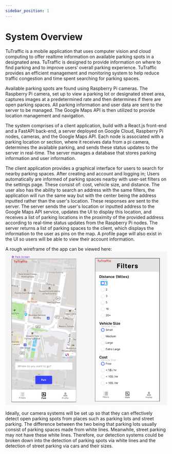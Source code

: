 ```yaml
---
sidebar_position: 1
---
```


# System Overview
TuTraffic is a mobile application that uses computer vision and cloud computing to offer realtime information on available parking spots in a designated area. TuTraffic is designed to provide information on where to find parking and to improve users’ overall parking experience. TuTraffic provides an efficient management and monitoring system to help reduce traffic congestion and time spent searching for parking spaces. 

Available parking spots are found using Raspberry Pi cameras. The Raspberry Pi camera, set up to view a parking lot or designated street area, captures images at a predetermined rate and then determines if there are open parking spaces. All parking information and user data are sent to the server to be managed. The Google Maps API is then utilized to provide location management and navigation. 

The system comprises of a client application, build with a React.js front-end and a FastAPI back-end, a server deployed on Google Cloud, Raspberry Pi nodes, cameras, and the Google Maps API. Each node is associated with a parking location or section, where it receives data from a pi camera, determines the available parking, and sends these status updates to the server in real-time. The server manages a database that stores parking information and user information. 

The client application provides a graphical interface for users to search for nearby parking spaces. After creating and account and logging in; Users automatically are informed of parking spaces nearby with user-set filters on the settings page. These consist of: cost, vehicle size, and distance. The user also has the ability to search an address with the same filters, the application will run the same way but with the center being the address inputted rather than the user's location. These responses are sent to the server. The server sends the user's location or inputted address to the Google Maps API service, updates the UI to display this location, and receives a list of parking locations in the proximity of the provided address according to real-time status updates from the Raspberry Pi nodes. The server returns a list of parking spaces to the client, which displays the information to the user as pins on the map. A profile page will also exist in the UI so users will be able to view their account information. 

A rough wireframe of the app can be viewed here:
![UI](https://github.com/Capstone-Projects-2023-Spring/project-tutraffic/blob/jason_writing/documentation/docs/requirements/BasicWireframe.PNG?raw=true)

Ideally, our camera systems will be set up so that they can effectively detect open parking spots from places such as parking lots and street parking. The difference between the two being that parking lots usually consist of parking spaces made from white lines. Meanwhile, street parking may not have these white lines. Therefore, our detection systems could be broken down into the detection of parking spots via white lines and the detection of street parking via cars and their sizes. 
